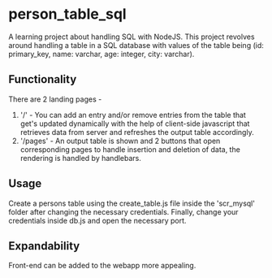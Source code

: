 # person_table_sql
A learning project about handling SQL with NodeJS.
This project revolves around handling a table in a SQL database with values of the table being (id: primary_key, name: varchar, age: integer, city: varchar).

## Functionality
There are 2 landing pages -
1) '/' - You can add an entry and/or remove entries from the table that get's updated dynamically with the help of client-side javascript that retrieves data from server and refreshes the output table accordingly.
2) '/pages' - An output table is shown and 2 buttons that open corresponding pages to handle insertion and deletion of data, the rendering is handled by handlebars.

## Usage
Create a persons table using the create_table.js file inside the 'scr_mysql' folder after changing the necessary credentials.
Finally, change your credentials inside db.js and open the necessary port.

## Expandability
Front-end can be added to the webapp more appealing.
